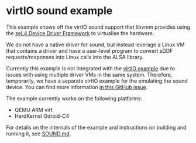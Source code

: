 # virtIO sound example

This example shows off the virtIO sound support that libvmm provides using the
[seL4 Device Driver Framework](https://github.com/au-ts/sddf) to virtualise
the hardware.

We do not have a native driver for sound, but instead leverage a Linux VM that
contains a driver and have a user-level program to convert sDDF requests/responses
into Linux calls into the ALSA library.

Currently this example is not integrated with the [virtIO example](../virtio)
due to issues with using multiple driver VMs in the same system. Therefore, temporarily,
we have a separate virtIO example for the emulating the sound device. You can find more
information [in this GitHub issue](https://github.com/au-ts/libvmm/issues/60).

The example currently works on the following platforms:
* QEMU ARM virt
* HardKernel Odroid-C4

For details on the internals of the example and instructions on building and running it,
see [SOUND.md](SOUND.md).
